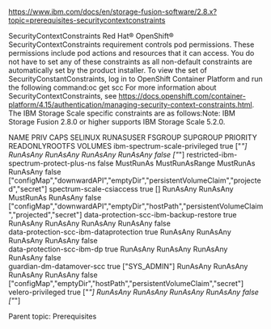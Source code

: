 https://www.ibm.com/docs/en/storage-fusion-software/2.8.x?topic=prerequisites-securitycontextconstraints



SecurityContextConstraints
Red Hat®
OpenShift®
SecurityContextConstraints requirement controls pod permissions. These permissions
include pod actions and resources that it can access. 
You do not have to set any of these constraints as all non-default constraints are automatically
set by the product installer. To view the set of SecurityConstantConstraints, log
in to OpenShift Container Platform and run the following
command:oc get scc
For more information about SecurityContextConstraints, see https://docs.openshift.com/container-platform/4.15/authentication/managing-security-context-constraints.html.
The IBM Storage Scale specific constraints are as
follows:Note:
IBM Storage Fusion 2.8.0 or higher supports IBM Storage Scale 5.2.0.

NAME                                      PRIV    CAPS          SELINUX     RUNASUSER          FSGROUP     SUPGROUP    PRIORITY     READONLYROOTFS   VOLUMES
ibm-spectrum-scale-privileged             true    ["*"]         RunAsAny    RunAsAny           RunAsAny    RunAsAny    <no value>   false            ["*"]
restricted-ibm-spectrum-protect-plus-ns   false   <no value>    MustRunAs   MustRunAsRange     MustRunAs   RunAsAny    <no value>   false            ["configMap","downwardAPI","emptyDir","persistentVolumeClaim","projected","secret"]
spectrum-scale-csiaccess                  true    []            RunAsAny    RunAsAny           MustRunAs   RunAsAny    <no value>   false            ["configMap","downwardAPI","emptyDir","hostPath","persistentVolumeClaim","projected","secret"]
data-protection-scc-ibm-backup-restore    true    <no value>    RunAsAny    RunAsAny           RunAsAny    RunAsAny    <no value>   false            
data-protection-scc-ibm-dataprotection    true    <no value>    RunAsAny    RunAsAny           RunAsAny    RunAsAny    <no value>   false            
data-protection-scc-ibm-dp                true    <no value>    RunAsAny    RunAsAny           RunAsAny    RunAsAny    <no value>   false            
guardian-dm-datamover-scc                 true    ["SYS_ADMIN"] RunAsAny    RunAsAny           RunAsAny    RunAsAny    <no value>   false            ["configMap","emptyDir","hostPath","persistentVolumeClaim","secret"]
velero-privileged                         true    ["*"]         RunAsAny    RunAsAny           RunAsAny    RunAsAny    <no value>   false            ["*"]



Parent topic: Prerequisites






